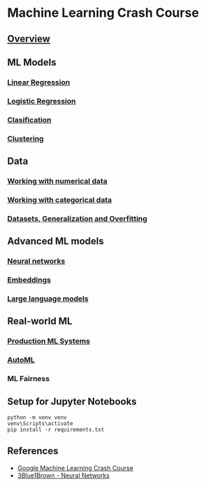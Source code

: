 # Machine Learning Crash Course

## [Overview](./overview.md)

## ML Models

### [Linear Regression](./linear_regression.md)

### [Logistic Regression](./logistic_regression.md)

### [Clasification](./clasification.md)

### [Clustering](./clustering.md)

## Data

### [Working with numerical data](./numerical_data.md)

### [Working with categorical data](./categorical_data.md)

### [Datasets, Generalization and Overfitting](./datasets.md)

## Advanced ML models

### [Neural networks](./neural_networks.md)

### [Embeddings](./embeddings.md)

### [Large language models](./llm.md)

## Real-world ML

### [Production ML Systems](./production_ml.md)

### [AutoML](./automl.md)

### ML Fairness

## Setup for Jupyter Notebooks

```
python -m venv venv
venv\Scripts\activate
pip install -r requirements.txt
```

## References

- [Google Machine Learning Crash Course](https://developers.google.com/machine-learning/crash-course)
- [3Blue1Brown - Neural Networks](https://www.youtube.com/watch?v=aircAruvnKk&list=PLZHQObOWTQDNU6R1_67000Dx_ZCJB-3pi&index=2)
